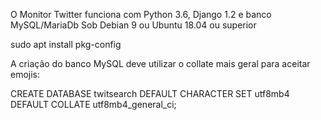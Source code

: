 O Monitor Twitter funciona com Python 3.6, Django 1.2 e banco MySQL/MariaDb 
Sob Debian 9 ou Ubuntu 18.04 ou superior

sudo apt install pkg-config

A criação do banco MySQL deve utilizar o collate mais geral para aceitar emojis: 

CREATE DATABASE twitsearch DEFAULT CHARACTER SET utf8mb4 DEFAULT COLLATE utf8mb4_general_ci;